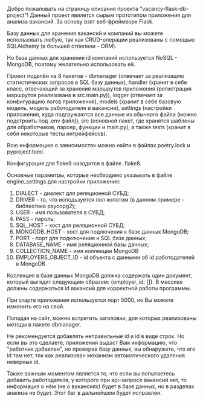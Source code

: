 Добро пожаловать на страницу описания проекта "vacancy-flask-db-project"! Данный проект явялется сырым прототипом приложения для анализа вакансий. За основу взят веб-фреймворк Flask. 

Базу данных для хранения вакансий и компаний вы можете использовать любую, так как CRUD-операции реализованы с помощью SQLAlchemy (в большей стпепени - ORM).

Но база данных для хранения id компаний используется NoSQL - MongoDB, поэтому желательно использовать её.

Проект поделён на 8 пакетов - dbmanager (отвечает за реализацию статистических запросов в SQL базу данных), handler (хранит в себе класс, отвечающий за хранения маршрутов приложения (регистрация маршрутов реализована в src.main.py)), logger (отвечает за конфигурацию логов приложения),
models (хранит в себе базовую модель, модель работодателя и вакансии), settings (настройки приложения, куда подгружаются все данные из обычного файла (можно подстроить под .env файл)), src (основной пакет, где хранятся шаблоны для обработчиков, парсер, функции и main.py),
а также tests (хранит в себя некоторые тесты интрейфейсов).

Всю информацию о зависимостях можно найти в файлах poetry.lock и pyproject.toml.

Конфигурация для flake8 назодится в файле .flake8.

Основные параметры, которые необходимо указывать в файле engine_settings для настройки приложения:
1) DIALECT - диалект для реляционной СУБД;
2) DRIVER - то, что исподьзуется пол копотом (в данном примере - библеотека psycopg2);
3) USER - имя пользователя в СУБД;
4) PASS - пароль;
5) SQL_HOST - хост для реляционной СУБД;
6) MONGODB_HOST - хост для подлючения к базе данных MongoDB;
7) PORT - порт для подключения к SQL базе данных;
8) DATABASE_NAME - имя реляционной базы данных;
9) COLLECTION_NAME - имя коллекции MongoDB
10) EMPLOYERS_OBJECT_ID - id объекта с данными об id работодателей в MongoDB

Коллекция в базе данных MongoDB должна содержать один документ, который выгядит следующим образом: {employer_id: []}. В массиве должны содержаться id вакансий для корректной работы программы.

При старте приложения используется порт 5000, но Вы можете изменить его на свой.

Попадая на сайт, можно встретить заголовки, для которых реализованы методы в пакете dbmanager.

Не рекомендуется добавлять неправильные id и id в виде строк. Но если вы это сделаете, приложения выдаст Вам информацию, что "работник добавлен", но проверев базу данных, вы обнаружете, что его id там нет, так как реализован механизм автоматического удаления неверных id.

Также важным моментом является то, что если вы попытаетесь добавить работодателя, у которого при api-запросе вакансий нет, то информация о нём (не о вакансиях) будет в базе данных, но в разделах анализа не будет. Этот баг в дальнейшем будет исправлен.
